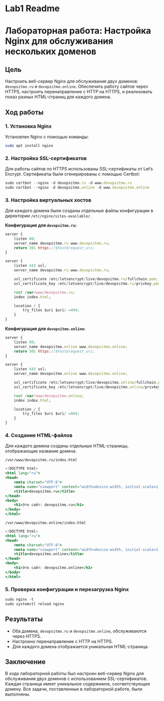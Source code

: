 # Lab1 Readme

# Лабораторная работа: Настройка Nginx для обслуживания нескольких доменов

## Цель

Настроить веб-сервер Nginx для обслуживания двух доменов: `devopsitmo.ru` и `devopsitmo.online`. Обеспечить работу сайтов через HTTPS, настроить перенаправление с HTTP на HTTPS, и реализовать показ разных HTML-страниц для каждого домена.

## Ход работы

### 1. Установка Nginx

Установлен Nginx с помощью команды:

```bash
sudo apt install nginx
```

### 2. Настройка SSL-сертификатов

Для работы сайтов по HTTPS использованы SSL-сертификаты от Let’s Encrypt. Сертификаты были сгенерированы с помощью Certbot:

```jsx
sudo certbot --nginx -d devopsitmo.ru -d www.devopsitmo.ru
sudo certbot --nginx -d devopsitmo.online -d www.devopsitmo.online
```

### 3. Настройка виртуальных хостов

Для каждого домена были созданы отдельные файлы конфигурации в директории `/etc/nginx/sites-available/`.

**Конфигурация для `devopsitmo.ru`:**

```jsx
server {
    listen 80;
    server_name devopsitmo.ru www.devopsitmo.ru;
    return 301 https://$host$request_uri;
}

server {
    listen 443 ssl;
    server_name devopsitmo.ru www.devopsitmo.ru;

    ssl_certificate /etc/letsencrypt/live/devopsitmo.ru/fullchain.pem;
    ssl_certificate_key /etc/letsencrypt/live/devopsitmo.ru/privkey.pem;

    root /var/www/devopsitmo.ru;
    index index.html;

    location / {
        try_files $uri $uri/ =404;
    }
}

```

**Конфигурация для `devopsitmo.online`:**

```jsx
server {
    listen 80;
    server_name devopsitmo.online www.devopsitmo.online;
    return 301 https://$host$request_uri;
}

server {
    listen 443 ssl;
    server_name devopsitmo.online www.devopsitmo.online;

    ssl_certificate /etc/letsencrypt/live/devopsitmo.online/fullchain.pem;
    ssl_certificate_key /etc/letsencrypt/live/devopsitmo.online/privkey.pem;

    root /var/www/devopsitmo.online;
    index index.html;

    location / {
        try_files $uri $uri/ =404;
    }
}

```

### 4. Создание HTML-файлов

Для каждого домена созданы отдельные HTML-страницы, отображающие название домена.

`/var/www/devopsitmo.ru/index.html`

```jsx
<!DOCTYPE html>
<html lang="ru">
<head>
    <meta charset="UTF-8">
    <meta name="viewport" content="width=device-width, initial-scale=1.0">
    <title>devopsitmo.ru</title>
</head>
<body>
    <h1>Это сайт: devopsitmo.ru</h1>
</body>
</html>

```

`/var/www/devopsitmo.online/index.html`

```jsx
<!DOCTYPE html>
<html lang="ru">
<head>
    <meta charset="UTF-8">
    <meta name="viewport" content="width=device-width, initial-scale=1.0">
    <title>devopsitmo.online</title>
</head>
<body>
    <h1>Это сайт: devopsitmo.online</h1>
</body>
</html>

```

### 5. Проверка конфигурации и перезагрузка Nginx

```jsx
sudo nginx -t
sudo systemctl reload nginx
```

## Результаты

- Оба домена, `devopsitmo.ru` и `devopsitmo.online`, обслуживаются через HTTPS.
- Настроено перенаправление с HTTP на HTTPS.
- Для каждого домена отображается уникальная HTML-страница.

## Заключение

В ходе лабораторной работы был настроен веб-сервер Nginx для обслуживания двух доменов с использованием SSL-сертификатов. Каждая страница имеет уникальное содержимое, соответствующее домену. Все задачи, поставленные в лабораторной работе, были выполнены.